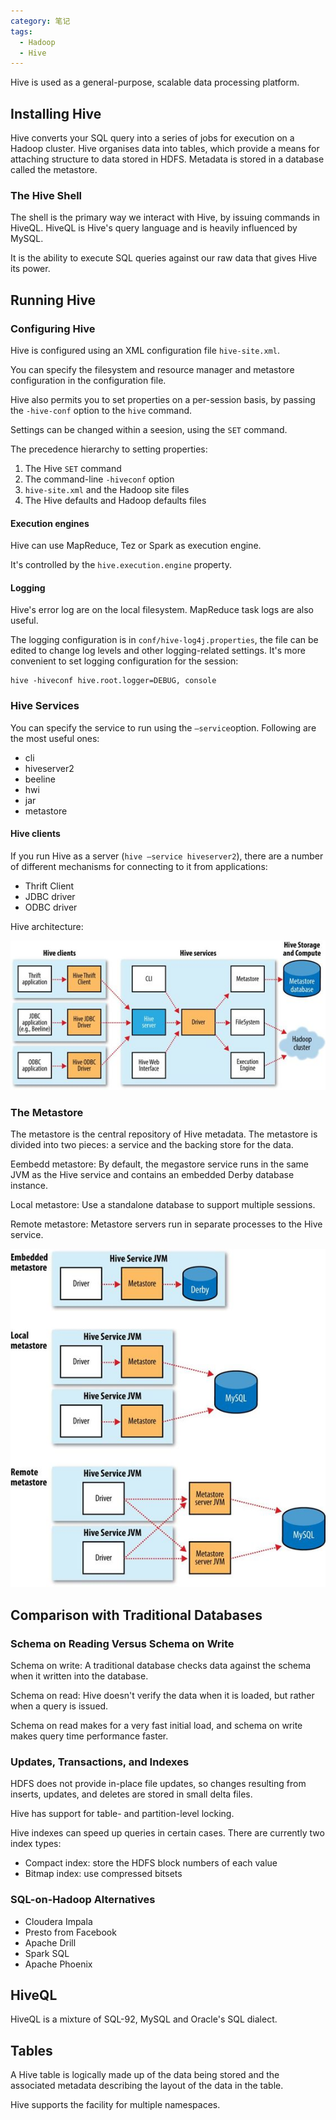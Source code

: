```yaml
---
category: 笔记
tags:
  - Hadoop
  - Hive
---
```


Hive is used as a general-purpose, scalable data processing platform.

## Installing Hive

Hive converts your SQL query into a series of jobs for execution on a Hadoop cluster. Hive organises data into tables, which provide a means for attaching structure to data stored in HDFS. Metadata is stored in a database called the metastore.

### The Hive Shell

The shell is the primary way we interact with Hive, by issuing commands in HiveQL. HiveQL is Hive's query language and is heavily influenced by MySQL.

It is the ability to execute SQL queries against our raw data that gives Hive its power.

## Running Hive

### Configuring Hive

Hive is configured using an XML configuration file `hive-site.xml`.

You can specify the filesystem and resource manager and metastore configuration in the configuration file.

Hive also permits you to set properties on a per-session basis, by passing the `-hive-conf` option to the `hive` command.

Settings can be changed within a seesion, using the `SET` command.

The precedence hierarchy to setting properties:

1. The Hive `SET` command
2. The command-line `-hiveconf` option
3. `hive-site.xml` and the Hadoop site files
4. The Hive defaults and Hadoop defaults files

#### Execution engines

Hive can use MapReduce, Tez or Spark as execution engine.

It's controlled by the `hive.execution.engine` property.

#### Logging

Hive's error log are on the local filesystem. MapReduce task logs are also useful.

The logging configuration is in `conf/hive-log4j.properties`, the file can be edited to change log levels and other logging-related settings. It's more convenient to set logging configuration for the session:

~~~shell
hive -hiveconf hive.root.logger=DEBUG, console
~~~

### Hive Services

You can specify the service to run using the `—service`option. Following are the most useful ones:

* cli
* hiveserver2
* beeline
* hwi
* jar
* metastore

#### Hive clients

If you run Hive as a server (`hive —service hiveserver2`), there are a number of different mechanisms for connecting to it from applications:

* Thrift Client
* JDBC driver
* ODBC driver

Hive architecture:

 ![hive-architecture](/img/hive-architecture.png)



### The Metastore

The metastore is the central repository of Hive metadata. The metastore is divided into two pieces: a service and the backing store for the data.

Eembedd metastore: By default, the megastore service runs in the same JVM as the Hive service and contains an embedded Derby database instance.

Local metastore: Use a standalone database to support multiple sessions.

Remote metastore: Metastore servers run in separate processes to the Hive service.

 ![metastore-configurations](/img/metastore-configurations.png)

## Comparison with Traditional Databases

### Schema on Reading Versus Schema on Write

Schema on write: A traditional database checks data against the schema when it written into the database.

Schema on read: Hive doesn't verify the data when it is loaded, but rather when a query is issued.

Schema on read makes for a very fast initial load, and schema on write makes query time performance faster.

### Updates, Transactions, and Indexes

HDFS does not provide in-place file updates, so changes resulting from inserts, updates, and deletes are stored in small delta files.

Hive has support for table- and partition-level locking.

Hive indexes can speed up queries in certain cases. There are currently two index types:

* Compact index: store the HDFS block numbers of each value
* Bitmap index: use compressed bitsets

### SQL-on-Hadoop Alternatives

* Cloudera Impala
* Presto from Facebook
* Apache Drill
* Spark SQL
* Apache Phoenix

## HiveQL

HiveQL is a mixture of SQL-92, MySQL and Oracle's SQL dialect.

## Tables

A Hive table is logically made up of the data being stored and the associated metadata describing the layout of the data in the table.

Hive supports the facility for multiple namespaces.
